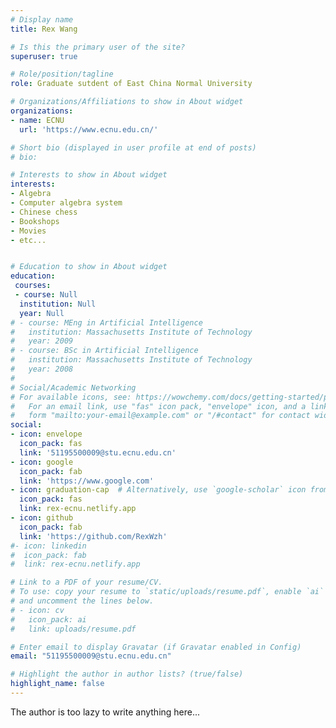 ```yaml
---
# Display name
title: Rex Wang

# Is this the primary user of the site?
superuser: true

# Role/position/tagline
role: Graduate sutdent of East China Normal University

# Organizations/Affiliations to show in About widget
organizations:
- name: ECNU
  url: 'https://www.ecnu.edu.cn/'

# Short bio (displayed in user profile at end of posts)
# bio: 

# Interests to show in About widget
interests:
- Algebra
- Computer algebra system
- Chinese chess
- Bookshops
- Movies
- etc...


# Education to show in About widget
education:
 courses:
 - course: Null
  institution: Null
  year: Null
# - course: MEng in Artificial Intelligence
#   institution: Massachusetts Institute of Technology
#   year: 2009
# - course: BSc in Artificial Intelligence
#   institution: Massachusetts Institute of Technology
#   year: 2008
#
# Social/Academic Networking
# For available icons, see: https://wowchemy.com/docs/getting-started/page-builder/#icons
#   For an email link, use "fas" icon pack, "envelope" icon, and a link in the
#   form "mailto:your-email@example.com" or "/#contact" for contact widget.
social:
- icon: envelope
  icon_pack: fas
  link: '51195500009@stu.ecnu.edu.cn'
- icon: google
  icon_pack: fab
  link: 'https://www.google.com'
- icon: graduation-cap  # Alternatively, use `google-scholar` icon from `ai` icon pack
  icon_pack: fas
  link: rex-ecnu.netlify.app
- icon: github
  icon_pack: fab
  link: 'https://github.com/RexWzh'
#- icon: linkedin
#  icon_pack: fab
#  link: rex-ecnu.netlify.app

# Link to a PDF of your resume/CV.
# To use: copy your resume to `static/uploads/resume.pdf`, enable `ai` icons in `params.toml`, 
# and uncomment the lines below.
# - icon: cv
#   icon_pack: ai
#   link: uploads/resume.pdf

# Enter email to display Gravatar (if Gravatar enabled in Config)
email: "51195500009@stu.ecnu.edu.cn"

# Highlight the author in author lists? (true/false)
highlight_name: false
---
```


The author is too lazy to write anything here...

